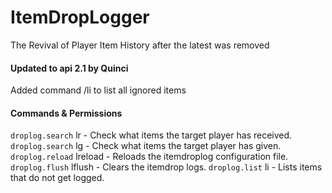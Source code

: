 # ItemDropLogger
The Revival of Player Item History after the latest was removed
#### Updated to api 2.1 by Quinci
Added command /li to list all ignored items
#### Commands & Permissions
`droplog.search`  lr - Check what items the target player has received.
`droplog.search`  lg - Check what items the target player has given.
`droplog.reload`  lreload - Reloads the itemdroplog configuration file.
`droplog.flush`  lflush - Clears the itemdrop logs.
`droplog.list`  li - Lists items that do not get logged.
